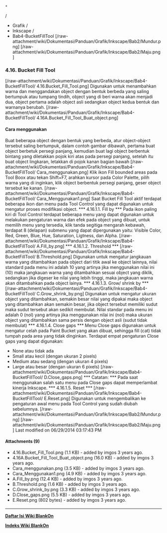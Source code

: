 

    *









  /


  * Grafik  /
  * Inkscape  /
  * Bab4-BucketFillTool
[/raw-attachment/wiki/Dokumentasi/Panduan/Grafik/Inkscape/Bab2/Mundur.png]
[/raw-attachment/wiki/Dokumentasi/Panduan/Grafik/Inkscape/Bab2/Maju.png]
### 4.16. Bucket Fill Tool
[/raw-attachment/wiki/Dokumentasi/Panduan/Grafik/Inkscape/Bab4-BucketFillTool/
4.16.Bucket_Fill_Tool.png] Digunakan untuk menambahkan warna dan menggandakan
object dengan bentuk berbeda yang saling bertumpuk atau tumpang tindih, object
yang di beri warna akan menjadi dua, object pertama adalah object asli
sedangkan object kedua bentuk dan warnanya berubah.
[/raw-attachment/wiki/Dokumentasi/Panduan/Grafik/Inkscape/Bab4-BucketFillTool/
4.16A.Bucket_Fill_Tool_Buat_object.png]
#### Cara menggunakan
Buat beberapa object dengan bentuk yang berbeda, atur object-object tersebut
saling bertumpuk, dalam contoh gambar dibawah, pertama buat object berbetuk
persegi panjang, kemudian buat lagi object berbentuk bintang yang diletakkan
pojok kiri atas pada persegi panjang, setelah itu buat object lingkaran,
letakkan di pojok kanan bagian bawah
[/raw-attachment/wiki/Dokumentasi/Panduan/Grafik/Inkscape/Bab4-BucketFillTool/
Cara_menggunakan.png]
Klik ikon Fill bounded areas pada Tool Boox atau tekan Shift+F7, arahkan kursor
pada Color Palette, pilih warna yang di inginkan, klik object berbentuk persegi
panjang, geser object tersebut ke kanan.
[/raw-attachment/wiki/Dokumentasi/Panduan/Grafik/Inkscape/Bab4-BucketFillTool/
Cara_Menggunakan1.png]
Saat Bucket Fill Tool aktif terdapat beberapa ikon dan menu pada Tool Control
yang dapat digunakan untuk mengatur proses modifikasi object.
*** 4.16.1.1. Fill by ***
Pada ikon paling kiri di Tool Control terdapat beberapa menu yang dapat
digunakan untuk melakukan pengaturan warna dan efek pada object yang dibuat,
untuk memilih menu yang tersedia, klik tanda segitiga mengarah kebawah,
terdapat 8 (delapan) submenu yang dapat dipergunakan yaitu: Visible Color, Red,
Green, Blue, Hue, Saturation, Ligtness, dan Alpha.
[/raw-attachment/wiki/Dokumentasi/Panduan/Grafik/Inkscape/Bab4-BucketFillTool/
A.Fill_by.png]
*** 4.16.1.2. Threshold ***
[/raw-attachment/wiki/Dokumentasi/Panduan/Grafik/Inkscape/Bab4-BucketFillTool/
B.Threshold.png] Digunakan untuk mengatur jangkauan warna yang ditambahkan pada
object dari titik awal ke object lainnya, nilai standard pada menu ini adalah
10 yang artinya jika menggunakan nilai ini (10) maka jangkauan warna yang
ditambahkan sesuai object yang diklik, sedangkan jika digeser ke nilai yang
lebih tinggi, maka jangkauan warna akan ditambahkan pada object lainya.
*** 4.16.1.3. Grow/ shrink by ***
[/raw-attachment/wiki/Dokumentasi/Panduan/Grafik/Inkscape/Bab4-BucketFillTool/
C.Grow_shrink_by.png] Digunakan untuk mengatur ukuran object yang ditambahkan,
semakin besar nilai yang dipakai maka object yang ditambahkan akan semakin
besar, jika object tersebut memiliki sudut maka sudut tersebut akan sedikit
membulat. Nilai standar pada menu ini adalah 0 (nol) yang artinya jika
menggunakan nilai ini (nol) maka ukuran object yang ditambahkan sama persis
dengan object asli (sudut tidak membulat)
*** 4.16.1.4. Close gaps ***
Menu Close gaps digunakan untuk mengatur celah pada Paint Bucket yang akan
dibuat, sehingga fill (cat) tidak tumpah pada area yang tidak dinginkan.
Terdapat empat pengaturan Close gaps yang dapat digunakan:
  * None atau tidak ada
  * Small atau kecil (dengan ukuran 2 pixels)
  * Medium atau sedang (dengan ukuran 4 pixels)
  * Large atau besar (dengan ukuran 6 pixels)
[/raw-attachment/wiki/Dokumentasi/Panduan/Grafik/Inkscape/Bab4-BucketFillTool/
D.Close_gaps.png]
*** Catatan: ***
Pada saat menggunakan salah satu menu pada Close gaps dapat memperlambat
kinerja Inkscape.
*** 4.16.1.5. Reset ***
[/raw-attachment/wiki/Dokumentasi/Panduan/Grafik/Inkscape/Bab4-BucketFillTool/
E.Reset.png] Digunakan untuk mengembalikan ke pengaturan awal menu pada Tool
Control yang sudah diubah sebelumnya.
[/raw-attachment/wiki/Dokumentasi/Panduan/Grafik/Inkscape/Bab2/Mundur.png]
[/raw-attachment/wiki/Dokumentasi/Panduan/Grafik/Inkscape/Bab2/Maju.png]
Last modified on 06/29/2014 03:17:43 PM
#### Attachments (9)
  * 4.16.Bucket_Fill_Tool.png​ (1.1 KB) - added by imgos 3 years ago.
  * 4.16A.Bucket_Fill_Tool_Buat_object.png​ (16.0 KB) - added by imgos 3
      years ago.
  * Cara_menggunakan.png​ (3.5 KB) - added by imgos 3 years ago.
  * Cara_Menggunakan1.png​ (4.9 KB) - added by imgos 3 years ago.
  * A.Fill_by.png​ (12.4 KB) - added by imgos 3 years ago.
  * B.Threshold.png​ (1.6 KB) - added by imgos 3 years ago.
  * C.Grow_shrink_by.png​ (3.3 KB) - added by imgos 3 years ago.
  * D.Close_gaps.png​ (5.5 KB) - added by imgos 3 years ago.
  * E.Reset.png​ (802 bytes) - added by imgos 3 years ago.
#### 
    
 
 
 
 
 
---
[**Daftar Isi Wiki BlankOn**](/DaftarIsi/README.md)
 
[**Indeks Wiki BlankOn**](/Indeks.md)
